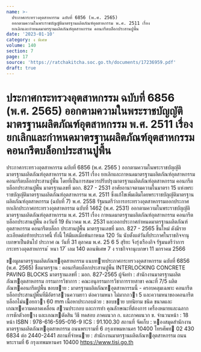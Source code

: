 ```yaml
---
name: >-
  ประกาศกระทรวงอุตสาหกรรม ฉบับที่ 6856 (พ.ศ. 2565)
  ออกตามความในพระราชบัญญัติมาตรฐานผลิตภัณฑ์อุตสาหกรรม พ.ศ. 2511 เรื่อง
  ยกเลิกและกำหนดมาตรฐานผลิตภัณฑ์อุตสาหกรรม คอนกรีตบล็อกประสานปูพื้น
date: '2023-01-10'
category: ง พิเศษ
volume: 140
section: 7
page: 17
source: 'https://ratchakitcha.soc.go.th/documents/17236959.pdf'
draft: true
---
```


# ประกาศกระทรวงอุตสาหกรรม ฉบับที่ 6856 (พ.ศ. 2565) ออกตามความในพระราชบัญญัติมาตรฐานผลิตภัณฑ์อุตสาหกรรม พ.ศ. 2511 เรื่อง ยกเลิกและกำหนดมาตรฐานผลิตภัณฑ์อุตสาหกรรม คอนกรีตบล็อกประสานปูพื้น

ประกาศกระทรวงอุตสาหกรรม ฉบับที่ 6856 (พ.ศ. 2565 ) ออกตามความในพระราชบัญญัติมาตรฐานผลิตภัณฑ์อุตสาหกรรม พ.ศ. 2511 เรื่อง ยกเลิกและกาหนดมาตรฐานผลิตภัณฑ์อุตสาหกรรม คอนกรีตบล็อกประสานปูพื้น โดยที่เป็นการสมควรปรับปรุงมาตรฐานผลิตภัณฑ์อุตสาหกรรม คอนกรีตบล็อกประสานปูพื้น มาตรฐานเลขที่ มอก. 827 - 2531 อาศัยอานาจตามความในมาตรา 15 แห่งพระราชบัญญัติมาตรฐานผลิตภัณฑ์อุตสาหกรรม พ.ศ. 2511 ซึ่งแก้ไขเพิ่มเติมโดยพระราชบัญญัติมาตรฐานผลิตภัณฑ์อุตสาหกรรม (ฉบับที่ 7) พ.ศ. 2558 รัฐมนตรีว่าการกระทรวงอุตสาหกรรมออกประกาศยกเลิกประกาศกระทรวงอุตสาหกรรม ฉบับที่ 1462 (พ.ศ. 2531) ออกตามความในพระราชบัญญัติมาตรฐานผลิตภัณฑ์อุตสาหกรรม พ.ศ. 2511 เรื่อง กาหนดมาตรฐานผลิตภัณฑ์อุตสาหกรรม คอนกรีตบล็อกประสานปูพื้น ลงวันที่ 19 ธันวาคม พ.ศ. 2531 และออกประกาศกำหนดมาตรฐานผลิตภัณฑ์อุตสาหกรรม คอนกรีตบล็อก ประสานปูพื้น มาตรฐานเลขที่ มอก. 827 - 2565 ขึ้นใหม่ ดังมีรายละเอียดต่อท้ายประกาศนี้ ทั้งนี้ ให้มีผลเมื่อพ้นกาหนด 120 วัน นับตั้งแต่วันที่ประกาศในราชกิจจานุเบกษาเป็นต้นไป ประกาศ ณ วันที่ 31 ตุลาคม พ.ศ. 25 6 5 สุริยะ จึงรุ่งเรืองกิจ รัฐมนตรีว่าการกระทรวงอุตสาหกรรม ้ หนา 17 ่ เลม 140 ตอนพิเศษ 7 ง ราชกิจจานุเบกษา 11 มกราคม 2566

ขอมูลมาตรฐานผลิตภัณฑอุตสาหกรรม แนบทายประกาศกระทรวงอุตสาหกรรม ฉบับที่ 6856 (พ.ศ. 2565) ชื่อมาตรฐาน : คอนกรีตบล็อกประสานปูพื้น INTERLOCKING CONCRETE PAVING BLOCKS มาตรฐานเลขที่ : มอก. 827-2565 ผู้จัดทํา : สํานักงานมาตรฐานผลิตภัณฑอุตสาหกรรม กรรมการวิชาการ : คณะอนุกรรมการวิชาการรายสาขา คณะที่ 7/5 ผลิตภัณฑคอนกรีตปูพื้น ขอบขาย : มาตรฐานผลิตภัณฑอุตสาหกรรมนี้ - ครอบคลุมเฉพาะ คอนกรีตบล็อกประสานปูพื้นที่มีอัตราสวนความยาว ต่อความหนา ไม่มากกวา 5 และความหนาของคอนกรีตบล็อกไม่นอยกวา 60 mm เนื้อหาประกอบด้วย : ขอบขาย บทนิยาม ชนิด ขนาดและเกณฑความคลาดเคลื่อน สวนประกอบ และการทํา คุณลักษณะที่ต้องการ เครื่องหมายและฉลาก การชักตัวอยาง และเกณฑตัดสิน วิธี ทดสอบ ภาคผนวก ก. และภาคผนวก ข. จํานวนหน้า : 18 หน้า ISBN : 978-616-595-016-9 ICS : 91.100.30 สถานที่ จัดเก็บ : หองสมุดสํานักงานมาตรฐานผลิตภัณฑอุตสาหกรรม ถนนพระรามที่ 6 กรุงเทพมหานคร 10400 โทรศัพท 02 430 6834 ต่อ 2440-2441 สถานที่จําหนาย : สํานักงานมาตรฐานผลิตภัณฑอุตสาหกรรม ถนนพระรามที่ 6 กรุงเทพมหานคร 10400 https://www.tisi.go.th
